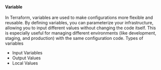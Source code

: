 #### Variable
In Terraform, variables are used to make configurations more flexible and reusable. By defining variables, you can parameterize your infrastructure, allowing you to input different values without changing the code itself. This is especially useful for managing different environments (like development, staging, and production) with the same configuration code. Types of  variables
- Input Variables
- Output Values
- Local Values